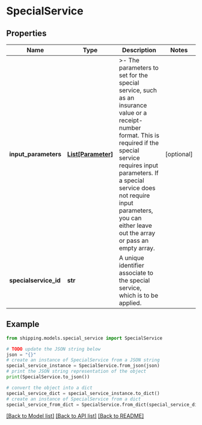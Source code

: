 # SpecialService


## Properties

Name | Type | Description | Notes
------------ | ------------- | ------------- | -------------
**input_parameters** | [**List[Parameter]**](Parameter.md) | &gt;- The parameters to set for the special service, such as an insurance value or a receipt-number format. This is required if the special service requires input parameters. If a special service does not require input parameters, you can either leave out the array or pass an empty array. | [optional] 
**specialservice_id** | **str** | A unique identifier associate to the special service, which is to be applied. | 

## Example

```python
from shipping.models.special_service import SpecialService

# TODO update the JSON string below
json = "{}"
# create an instance of SpecialService from a JSON string
special_service_instance = SpecialService.from_json(json)
# print the JSON string representation of the object
print(SpecialService.to_json())

# convert the object into a dict
special_service_dict = special_service_instance.to_dict()
# create an instance of SpecialService from a dict
special_service_from_dict = SpecialService.from_dict(special_service_dict)
```
[[Back to Model list]](../README.md#documentation-for-models) [[Back to API list]](../README.md#documentation-for-api-endpoints) [[Back to README]](../README.md)


